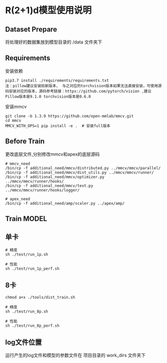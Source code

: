 # R(2+1)d模型使用说明

## Dataset Prepare

将处理好的数据集放到模型目录的 /data 文件夹下

## Requirements

安装依赖
```shell
pip3.7 install ./requirements/requirements.txt
注：pillow建议安装较新版本， 与之对应的torchvision版本如果无法直接安装，可使用源码安装对应的版本，源码参考链接：https://github.com/pytorch/vision ,建议Pillow版本是9.1.0 torchvision版本是0.6.0
```

安装mmcv

```shell
git clone -b 1.3.9 https://github.com/open-mmlab/mmcv.git
cd mmcv
MMCV_WITH_OPS=1 pip install -e .  # 安装full版本
```

## Before Train

更改底层文件,分别修改mmcv和apex的底层源码

```shell
# mmcv_need
/bin/cp -f additional_need/mmcv/distributed.py ../mmcv/mmcv/parallel/
/bin/cp -f additional_need/mmcv/dist_utils.py ../mmcv/mmcv/runner/
/bin/cp -f additional_need/mmcv/optimizer.py ../mmcv/mmcv/runner/hooks/
/bin/cp -f additional_need/mmcv/text.py ../mmcv/mmcv/runner/hooks/logger/

# apex_need
/bin/cp -f additional_need/amp/scaler.py ../apex/amp/
```

## Train MODEL

## 单卡

```shell
# 精度
sh ./test/run_1p.sh

# 性能
sh ./test/run_1p_perf.sh
```

## 8卡

```shell
chmod a+x ./tools/dist_train.sh

# 精度
sh ./test/run_8p.sh

# 性能
sh ./test/run_8p_perf.sh
```

## log文件位置

运行产生的log文件和模型的参数文件在 项目目录的 work_dirs 文件夹下
